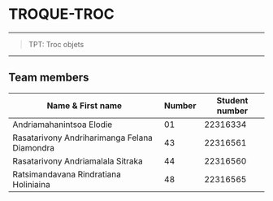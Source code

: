 # TROQUE-TROC

---
> TPT: Troc objets

---
## Team members

| Name & First name                            | Number | Student number  |
|----------------------------------------------|--------|-----------------|
| Andriamahanintsoa Elodie                     | 01     | 22316334        |
| Rasatarivony Andriharimanga Felana Diamondra | 43     | 22316561        |
| Rasatarivony Andriamalala Sitraka            | 44     | 22316560        |
| Ratsimandavana Rindratiana Holiniaina        | 48     | 22316565        |
